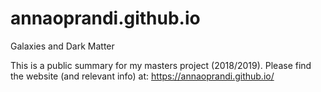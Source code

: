 # annaoprandi.github.io
Galaxies and Dark Matter

This is a public summary for my masters project (2018/2019). Please find the website (and relevant info) 
at: https://annaoprandi.github.io/

